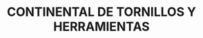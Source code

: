 ---
title: "CONTINENTAL DE TORNILLOS Y HERRAMIENTAS"
url: /bogota/continental-de-tornillos-y-herramientas/
shop: Eisenwaren
---
